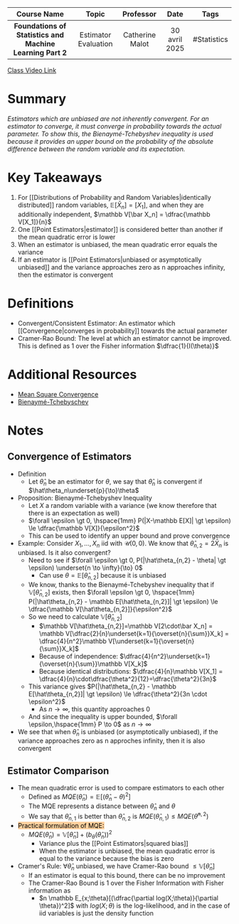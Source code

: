 |                        Course Name                        |        Topic         |    Professor    |     Date      |    Tags     |
| :-------------------------------------------------------: | :------------------: | :-------------: | :-----------: | :---------: |
| **Foundations of Statistics and Machine Learning Part 2** | Estimator Evaluation | Catherine Malot | 30 avril 2025 | #Statistics |

[Class Video Link](https://dstisas-my.sharepoint.com/personal/blaise_pascal_nuc_dsti_institute/_layouts/15/stream.aspx?id=%2Fpersonal%2Fblaise%5Fpascal%5Fnuc%5Fdsti%5Finstitute%2FDocuments%2FRecordings%2FA24%20%2D%20Common%20Link%20DS%5FDE%5FDA%2D20250430%5F085052%2DMeeting%20Recording%201%2Emp4&nav=eyJyZWZlcnJhbEluZm8iOnsicmVmZXJyYWxBcHAiOiJTdHJlYW1XZWJBcHAiLCJyZWZlcnJhbFZpZXciOiJTaGFyZURpYWxvZy1MaW5rIiwicmVmZXJyYWxBcHBQbGF0Zm9ybSI6IldlYiIsInJlZmVycmFsTW9kZSI6InZpZXcifX0&ga=1&referrer=StreamWebApp%2EWeb&referrerScenario=AddressBarCopied%2Eview%2Ebbb30791%2D1501%2D493e%2Da623%2D8efefd2bc69f)

# Summary
*Estimators which are unbiased are not inherently convergent. For an estimator to converge, it must converge in probability towards the actual parameter. To show this, the Bienaymé-Tchebyshev inequality is used because it provides an upper bound on the probability of the absolute difference between the random variable and its expectation.*

# Key Takeaways
1. For [[Distributions of Probability and Random Variables|identically distributed]] random variables, $\mathbb E[\bar X_n] = \mathbb [X_1]$, and when they are additionally independent, $\mathbb V[\bar X_n] = \dfrac{\mathbb V[X_1]}{n}$
2. One [[Point Estimators|estimator]] is considered better than another if the mean quadratic error is lower
3. When an estimator is unbiased, the mean quadratic error equals the variance
4. If an estimator is [[Point Estimators|unbiased or asymptotically unbiased]] and the variance approaches zero as n approaches infinity, then the estimator is convergent

# Definitions
- Convergent/Consistent Estimator: An estimator which [[Convergence|converges in probability]] towards the actual parameter
- Cramer-Rao Bound: The level at which an estimator cannot be improved. This is defined as 1 over the Fisher information $\dfrac{1}{I(\theta)}$

# Additional Resources
- [Mean Square Convergence](https://www.statlect.com/asymptotic-theory/mean-square-convergence)
- [Bienaymé-Tchebyschev](https://proofwiki.org/wiki/Bienaym%C3%A9-Chebyshev_Inequality#google_vignette)

# Notes
## Convergence of Estimators
- Definition
	- Let $\hat\theta_n$ be an estimator for $\theta$, we say that $\hat\theta_n$ is convergent if $\hat\theta_n\underset{p}{\to}\theta$
- Proposition: Bienaymé-Tchebyshev Inequality
	- Let $X$ a random variable with a variance (we know therefore that there is an expectation as well)
	- $\forall \epsilon \gt 0, \hspace{1mm} P(|X-\mathbb E[X]| \gt \epsilon) \le \dfrac{\mathbb V[X]}{\epsilon^2}$
	- This can be used to identify an upper bound and prove convergence
- Example: Consider $X_1, \dots, X_n$ iid with $\mathcal U(0,0)$. We know that $\hat\theta_{n,2}=2\bar X_n$ is unbiased. Is it also convergent?
	- Need to see if $\forall \epsilon \gt 0, P(|\hat\theta_{n,2} - \theta| \gt \epsilon) \underset{n \to \infty}{\to} 0$
		- Can use $\theta = \mathbb E[\hat\theta_{n,2}]$ because it is unbiased
	- We know, thanks to the Bienaymé-Tchebyshev inequality that if $\mathbb V[\hat\theta_{n,2}]$ exists, then $\forall \epsilon \gt 0, \hspace{1mm} P(|\hat\theta_{n,2} - \mathbb E[\hat\theta_{n,2}]| \gt \epsilon) \le \dfrac{\mathbb V[\hat\theta_{n,2}]}{\epsilon^2}$
	- So we need to calculate $\mathbb V[\hat\theta_{n,2}]$
		- $\mathbb V[\hat\theta_{n,2}]=\mathbb V[2\cdot\bar X_n] = \mathbb V[\dfrac{2}{n}\underset{k=1}{\overset{n}{\sum}}X_k] = \dfrac{4}{n^2}\mathbb V[\underset{k=1}{\overset{n}{\sum}}X_k]$
		- Because of independence: $\dfrac{4}{n^2}\underset{k=1}{\overset{n}{\sum}}\mathbb V[X_k]$
		- Because identical distributions: $\dfrac{4}{n}\mathbb V[X_1] = \dfrac{4}{n}\cdot\dfrac{\theta^2}{12}=\dfrac{\theta^2}{3n}$
	- This variance gives $P(|\hat\theta_{n,2} - \mathbb E[\hat\theta_{n,2}]| \gt \epsilon) \le \dfrac{\theta^2}{3n \cdot \epsilon^2}$
		- As $n\to\infty$, this quantity approaches 0
	- And since the inequality is upper bounded, $\forall \epsilon,\hspace{1mm} P \to 0$ as $n\to\infty$
- We see that when $\hat\theta_n$ is unbiased (or asymptotically unbiased), if the variance approaches zero as n approches infinity, then it is also convergent
## Estimator Comparison
- The mean quadratic error is used to compare estimators to each other
	- Defined as $MQE(\hat\theta_n)=\mathbb E[(\hat\theta_n - \theta)^2]$
	- The MQE represents a distance between $\hat\theta_n$ and $\theta$
	- We say that $\hat\theta_{n,1}$ is better than $\hat\theta_{n,2}$ is $MQE(\hat\theta_{n,1}) \le MQE(\hat\theta^{n,2})$
- <mark style="background: #FFB86CA6;">Practical formulation of MQE:</mark>
	- $MQE(\hat\theta_n) = \mathbb V[\hat\theta_n] + (b_{\theta}(\hat\theta_n))^2$
		- Variance plus the [[Point Estimators|squared bias]]
		- When the estimator is unbiased, the mean quadratic error is equal to the variance because the bias is zero
- Cramer's Rule: $\forall \hat\theta_n$ unbiased, we have Cramer-Rao bound $\le \mathbb V[\hat\theta_n]$
	- If an estimator is equal to this bound, there can be no improvement
	- The Cramer-Rao Bound is 1 over the Fisher Information with Fisher information as
		- $n \mathbb E_{x;\theta}[(\dfrac{\partial log(X;\theta)}{\partial \theta})^2]$ with $log(X;\theta)$ is the log-likelihood, and in the case of iid variables is just the density function